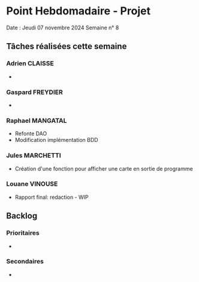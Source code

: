 # Point Hebdomadaire - Projet 

Date : Jeudi 07 novembre 2024
Semaine n° 8

## Tâches réalisées cette semaine

### Adrien CLAISSE
- 

### Gaspard FREYDIER 
- 

### Raphael MANGATAL
- Refonte DAO
- Modification implémentation BDD

### Jules MARCHETTI
- Création d'une fonction pour afficher une carte en sortie de programme

### Louane VINOUSE
- Rapport final: redaction - WIP

## Backlog

### Prioritaires
- 

### Secondaires
- 
